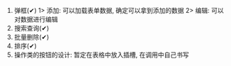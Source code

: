 1. 弹框(✔)
  1> 添加: 可以加载表单数据, 确定可以拿到添加的数据
  2> 编辑: 可以对数据进行编辑
2. 搜索查询(✔)
3. 批量删除(✔)
4. 排序(✔)
5. 操作类的按钮的设计: 暂定在表格中放入插槽, 在调用中自己书写
